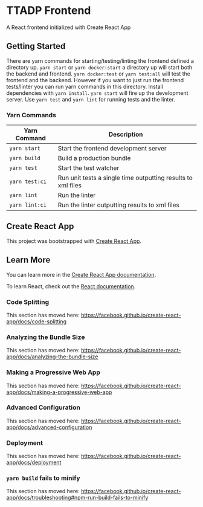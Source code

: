 # TTADP Frontend

A React frontend initialized with Create React App

## Getting Started

There are yarn commands for starting/testing/linting the frontend defined a directory up. `yarn start` or `yarn docker:start` a directory up will start both the backend and frontend. `yarn docker:test` or `yarn test:all` will test the frontend and the backend. However if you want to just run the frontend tests/linter you can run yarn commands in this directory. Install dependencies with `yarn install`. `yarn start` will fire up the development server. Use `yarn test` and `yarn lint` for running tests and the linter.

### Yarn Commands

| Yarn Command | Description |
|-|-|
| `yarn start` | Start the frontend development server |
| `yarn build` | Build a production bundle |
| `yarn test` | Start the test watcher |
| `yarn test:ci` | Run unit tests a single time outputting results to xml files |
| `yarn lint` | Run the linter |
| `yarn lint:ci` | Run the linter outputting results to xml files |

## Create React App

This project was bootstrapped with [Create React App](https://github.com/facebook/create-react-app).

## Learn More

You can learn more in the [Create React App documentation](https://facebook.github.io/create-react-app/docs/getting-started).

To learn React, check out the [React documentation](https://reactjs.org/).

### Code Splitting

This section has moved here: https://facebook.github.io/create-react-app/docs/code-splitting

### Analyzing the Bundle Size

This section has moved here: https://facebook.github.io/create-react-app/docs/analyzing-the-bundle-size

### Making a Progressive Web App

This section has moved here: https://facebook.github.io/create-react-app/docs/making-a-progressive-web-app

### Advanced Configuration

This section has moved here: https://facebook.github.io/create-react-app/docs/advanced-configuration

### Deployment

This section has moved here: https://facebook.github.io/create-react-app/docs/deployment

### `yarn build` fails to minify

This section has moved here: https://facebook.github.io/create-react-app/docs/troubleshooting#npm-run-build-fails-to-minify